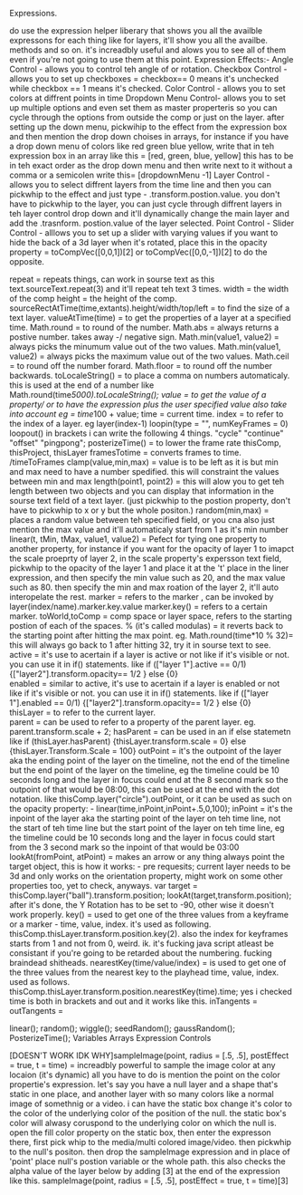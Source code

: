 Expressions. 

do use the expression helper liberary that shows you all the availble expressons for each thing like for layers, it'll show you all the availbe. methods and so on. it's increadbly useful and alows you to see all of them even if you're not going to use them at this point. 
Expression Effects:-
Angle Control - allows you to control teh angle of or rotation. 
Checkbox Control - allows you to set up checkboxes = checkbox== 0 means it's unchecked while checkbox == 1 means it's checked. 
Color Control - allows you to set colors at diffrent points in time
Dropdown Menu Control- allows you to set up multiple options and even set them as master properteris so you can cycle through the options from outside the comp or just on the layer. after setting up the down menu, pickwihip to the effect from the expression box and then mention the drop down choises in arrays, for instance if you have a drop down menu of colors like red green blue yellow, write that in teh expression box in an array like this = [red, green, blue, yellow] this has to be in teh exact order as the drop down menu and then write next to it without a comma or a semicolen write this= [dropdownMenu -1]
Layer Control - allows you to select diffrent layers from the time line and then you can pickwhip to the effect and just type - .transform.postion.value. you don't have to pickwhip to the layer, you can just cycle through diffrent layers in teh layer control drop down and it'll dynamically change the main layer and add the .trasnform. postion.value of the layer selected. 
Point Control - 
Slider Control - alllows you to set up a slider with varying values 
if you want to hide the back of a 3d layer when it's rotated, place this in the opacity property = toCompVec([0,0,1])[2] or toCompVec([0,0,-1])[2] to do the opposite.


repeat = repeats things, can work in sourse text as this text.sourceText.repeat(3) and it'll repeat teh text 3 times.
width = the width of the comp
height = the height of the comp. 
sourceRectAtTime(time,extants).height/width/top/left = to find the size of a text layer. 
valueAtTime(time) = to get the properties of a layer at a specified time. 
Math.round = to round of the number.
Math.abs = always returns a postive number. takes away -/ negative sign. 
Math.min(value1, value2) = always picks the minumum value out of the two values.
Math.min(value1, value2) = always picks the maximum value out of the two values.
Math.ceil = to round off the number forard. 
Math.floor = to round off the number backwards. 
toLocaleString() = to place a comma on numbers automaticaly. this is used at the end of a number like Math.round(time*5000).toLocaleString();
value = to get the value of a property/ or to have the expression plus the user specified value also take into account eg = time*100 + value;
time = current time. 
index = to refer to the index of a layer. eg layer(index-1)
loopin(type = "", numKeyFrames = 0) loopout() in brackets i can write the following 4 things. "cycle" "continue" "offset" "pingpong";
posterizeTime() = to lower the frame rate
thisComp, thisProject, thisLayer
framesTotime = converts frames to time. /timeToFrames
clamp(value,min,max) = value is to be left as it is but min and max need to have a number spedified. this will constraint the values between min and max
length(point1, point2) = this will alow you to get teh length between two objects and you can display that information in the sourse text field of a text layer. (just pickwhip to the postion property, don't have to pickwhip to x or y but the whole positon.)
random(min,max) = places a random value between teh specified field, or you cna also just mention the max value and it'll automaticaly start from 1 as it's min number
linear(t, tMin, tMax, value1, value2) = Pefect for tying one property to another property, for instance if you want for the opacity of layer 1 to imapct the scale proeprty of layer 2, in the scale property's expersson text field, pickwhip to the opacity of the layer 1 and place it at the 't' place in the liner expression, and then specify the min value such as 20, and the max value such as 80. then specify the min and max roation of the layer 2, it'll auto interopelate the rest. 
marker = refers to the marker , can be invoked by layer(index/name).marker.key.value
marker.key() = refers to a certain marker.
toWorld,toComp = comp space or layer space, refers to the starting postion of each of the spaces. 
% (it's called modulas) = it reverts back to the starting point after hitting the max point. eg. Math.round(time*10 % 32)= this will always go back to 1 after hitting 32, try it in sourse text to see.
active = it's use to acertain if a layer is active or not like if it's visible or not. you can use it in if() statements. like if (["layer 1"].active == 0/1) {["layer2"].transform.opacity== 1/2 } else {0}  
enabled = similar to active, it's use to acertain if a layer is enabled or not like if it's visible or not. you can use it in if() statements. like if (["layer 1"].enabled == 0/1) {["layer2"].transform.opacity== 1/2 } else {0}  
thisLayer = to refer to the current layer.  
parent = can be used to refer to a property of the parent layer. eg. parent.transform.scale + 2;
hasParent = can be used in an if else statemetn like if (thisLayer.hasParent) {thisLayer.transform.scale = 0} else {thisLayer.Transform.Scale = 100}
outPoint = it's the outpoint of the layer aka the ending point of the layer on the timeline, not the end of the timeline but the end point of the layer on the timeline, eg the timeline could be 10 seconds long and the layer in focus could end at the 8 second mark so the outpoint of that would be 08:00, this can be used at the end with the dot notation. like thisComp.layer("circle").outPoint, or it can be used as such on the opacity property: - linear(time,inPoint,inPoint+.5,0,100); 
inPoint = it's the inpoint of the layer aka the starting point of the layer on teh time line, not the start of teh time line but the start point of the layer on teh time line, eg the timeline could be 10 seconds long and the layer in focus could start from the 3 second mark so the inpoint of that would be 03:00
lookAt(fromPoint, atPoint) = makes an arrow or any thing always point the target object, this is how it works: - pre requesits; current layer needs to be 3d and only works on the orientation property, might work on some other properties too, yet to check, anyways.  var target = thisComp.layer("ball").transform.position; lookAt(target,transform.position); after it's done, the Y Rotation has to be set to -90, other wise it doesn't work properly. 
key() =  used to get one of the three values from a keyframe or a marker - time, value, index. it's used as following. thisComp.thisLayer.transform.position.key(2). also the index for keyframes starts from 1 and not from 0, weird. ik. it's fucking java script atleast be consistant if you're going to be retarded about the numbering. fucking braindead shitheads.
nearestKey(time/value/index) = is used to get one of the three values from the nearest key to the playhead time, value, index.  used as follows. thisComp.thisLayer.transform.position.nearestKey(time).time; yes i checked time is both in brackets and out and it works like this. 
inTangents =
outTangents =


linear();
random();
wiggle();
seedRandom();
gaussRandom();
PosterizeTime();
Variables
Arrays
Expression Controls



[DOESN'T WORK IDK WHY]sampleImage(point, radius = [.5, .5], postEffect = true, t = time) = increadbly powerful to sample the image color at any locaion (it's dynamic) all you have to do is mention the point on the color propertie's expression. let's say you have a null layer and a shape that's static in one place, and another layer with so many colors like a normal image of somethnig or a video. i can have the static box change it's color to the color of the underlying color of the position of the null. the static box's color will alwasy coruspond to the underlying color on which the null is. open the fill color property on the static box, then enter the expresson there, first pick whip to the media/multi colored image/video. then pickwhip to the null's positon. then drop the sampleImage expression and in place of 'point' place null's postion variable or the whole path.  this also checks the alpha value of the layer below by adding [3] at the end of the expression like this. sampleImage(point, radius = [.5, .5], postEffect = true, t = time)[3]
